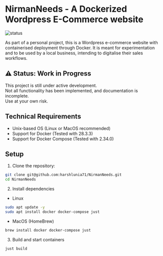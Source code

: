 # NirmanNeeds - A Dockerized Wordpress E-Commerce website

![status](https://img.shields.io/badge/status-WIP-orange)

As part of a personal project, this is a Wordpress e-commerce website with containerised deployment through Docker.
It is meant for experimentation and to be used by a local business, intending to digitalise their sales workflows.

## ⚠️ Status: Work in Progress

This project is still under active development.  
Not all functionality has been implemented, and documentation is incomplete.  
Use at your own risk.

## Technical Requirements

- Unix-based OS (Linux or MacOS recommended)
- Support for Docker (Tested with 28.3.3)
- Support for Docker Compose (Tested with 2.34.0)

## Setup

1. Clone the repository:

```bash
git clone git@github.com:harshlunia71/NirmanNeeds.git
cd NirmanNeeds
```

2. Install dependencies

- Linux

```bash
sudo apt update -y
sudo apt install docker docker-compose just
```

- MacOS (HomeBrew)

```bash
brew install docker docker-compose just
```

3. Build and start containers

```bash
just build
```
